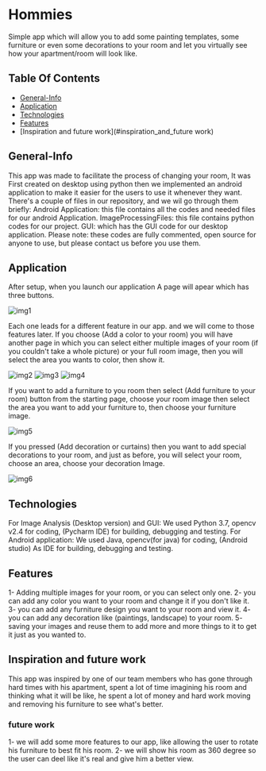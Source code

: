 # Hommies
Simple app which will allow you to add some painting templates, some furniture or even some decorations to your room and let you virtually see how your apartment/room will look like.

## Table Of Contents
* [General-Info](#general-info)
* [Application](#application)
* [Technologies](#technologies_used)
* [Features](#features)
* [Inspiration and future work](#inspiration_and_future work)


## General-Info
This app was made to facilitate the process of changing your room, It was First created on desktop using python then we implemented an android application to make it easier for the users to use it whenever they want.
There's a couple of files in our repository, and we wil go through them briefly:
Android Application: this file contains all the codes and needed files for our android Application.
ImageProcessingFiles: this file contains python codes for our project.
GUI: which has the GUI code for our desktop application.
Please note: these codes are fully commented, open source for anyone to use, but please contact us before you use them.

## Application
After setup, when you launch our application A page will apear which has three buttons.

![img1](https://user-images.githubusercontent.com/31229408/81715870-01c71780-9479-11ea-854b-b80de1e61a47.JPG)

Each one leads for a  different feature in our app. and we will come to those features later.
If you choose (Add a color to your room) you will have another page in which you can select either multiple images of your room (if you couldn't take a whole picture) or your full room image, then you will select the area you wants to color, then show it.

![img2](https://user-images.githubusercontent.com/31229408/81716247-7306ca80-9479-11ea-8c94-85fc8dab5561.JPG)
![img3](https://user-images.githubusercontent.com/31229408/81716240-71d59d80-9479-11ea-93f0-6e6c27b1f85c.JPG)
![img4](https://user-images.githubusercontent.com/31229408/81716246-7306ca80-9479-11ea-811a-36b57f939149.JPG)

If you want to add a furniture to you room then select (Add furniture to your room) button from the starting page, choose your room image then select the area you want to add your furniture to, then choose your furniture image.

![img5](https://user-images.githubusercontent.com/31229408/81716310-887bf480-9479-11ea-8fe3-dff5505d4099.JPG)

If you pressed (Add decoration or curtains) then you want to add special decorations to your room, and just as before, you will select your room, choose an area, choose your decoration Image.

![img6](https://user-images.githubusercontent.com/31229408/81716358-9762a700-9479-11ea-886d-379ca3c38782.JPG)

## Technologies
For Image Analysis (Desktop version) and GUI: 
We used Python 3.7, opencv v2.4 for coding, (Pycharm IDE) for building, debugging and testing.
For Android application:
We used Java, opencv(for java) for coding, (Android studio) As IDE for building, debugging and testing.

## Features
1- Adding multiple images for your room, or you can select only one.
2- you can add any color you want to your room and change it if you don't like it.
3- you can add any furniture design you want to your room and view it.
4- you can add any decoration like (paintings, landscape) to your room.
5- saving your images and reuse them to add more and more things to it to get it just as you wanted to.

## Inspiration and future work
This app was inspired by one of our team members who has gone through hard times with his apartment, spent a lot of time imagining his room and thinking what it will be like, he spent a lot of money and hard work moving and removing his furniture to see what's better.
### future work
1- we will add some more features to our app, like allowing the user to rotate his furniture to best fit his room.
2- we will show his room as 360 degree so the user can deel like it's real and give him a better view.
